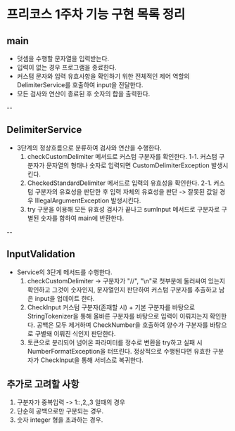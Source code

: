 # 프리코스 1주차 기능 구현 목록 정리

## main

- 덧셈을 수행할 문자열을 입력받는다.
- 입력이 없는 경우 프로그램을 종료한다.
- 커스텀 문자와 입력 유효사항을 확인하기 위한 전체적인 제어 역할의 DelimiterService를 호출하여 input을 전달한다.
- 모든 검사와 연산이 종료된 후 숫자의 합을 출력한다.

--

## DelimiterService
- 3단계의 정상흐름으로 분류하여 검사와 연산을 수행한다.
  1. checkCustomDelimiter 메서드로 커스텀 구분자를 확인한다.
    1-1. 커스텀 구분자가 문자열의 형태나 숫자로 입력되면 CustomDelimiterException 발생시킨다.
  2. CheckedStandardDelimiter 메서드로 입력의 유효성을 확인한다.
    2-1. 커스텀 구분자의 유효성을 판단한 후 입력 자체의 유효성을 판단 -> 잘못된 값일 경우 IllegalArgumentException 발생시킨다.
  3. try 구문을 이용해 모든 유효성 검사가 끝나고 sumInput 메서드로 구분자로 구별된 숫자를 합하여 main에 반환한다.

--

## InputValidation
- Service의 3단게 메서드를 수행한다.
    1. checkCustomDelimiter -> 구분자가 "//", "\n"로 첫부분에 둘러싸여 있는지 확인하고 그것이
        숫자인지, 문자열인지 판단하여 커스텀 구분자를 추출하고 남은 input을 업데이트 한다.
    2. CheckInput 커스텀 구분자(존재할 시) + 기본 구분자를 바탕으로 StringTokenizer을 통해 올바른 구분자를
        바탕으로 입력이 이뤄지는지 확인한다. 공백은 모두 제거하며 CheckNumber을 호출하여 양수가 구분자를 바탕으로 구별돼
        이뤄진 식인지 판단한다.
    3. 토큰으로 분리되어 넘어온 파라미터를 정수로 변환을 try하고 실패 시 NumberFormatException을 터뜨린다.
        정상적으로 수행된다면 유효한 구분자가 CheckInput을 통해 서비스로 복귀한다.


## 추가로 고려할 사항 
1. 구분자가 중복입력 -> 1::,2,,3 일때의 경우
2. 단순히 공백으로만 구분되는 경우.
3. 숫자 integer 형을 초과하는 경우.